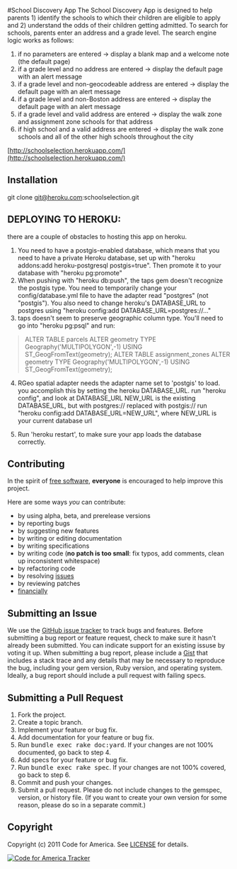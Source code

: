 #School Discovery App
The School Discovery App is designed to help parents 1) identify the schools to which their children are eligible to apply and 2) understand the odds of their children getting admitted. To search for schools, parents enter an address and a grade level.  The search engine logic works as follows:

1. if no parameters are entered -> display a blank map and a welcome note (the default page)
2. if a grade level and no address are entered -> display the default page with an alert message
3. if a grade level and non-geocodeable address are entered -> display the default page with an alert message
4. if a grade level and non-Boston address are entered -> display the default page with an alert message
5. if a grade level and valid address are entered -> display the walk zone and assignment zone schools for that address
6. if high school and a valid address are entered -> display the walk zone schools and all of the other high schools throughout the city


[http://schoolselection.herokuapp.com/](http://schoolselection.herokuapp.com/)

## <a name="installation">Installation</a>
  git clone git@heroku.com:schoolselection.git


## <a name="deploying">DEPLOYING TO HEROKU:</a>
there are a couple of obstacles to hosting this app on heroku.

1) You need to have a postgis-enabled database, which means that you need to have a private Heroku database, set up with "heroku addons:add heroku-postgresql postgis=true". Then promote it to your database with "heroku pg:promote"
2) When pushing with "heroku db:push", the taps gem doesn't recognize the postgis type. You need to temporarily change your config/database.yml file to have the adapter read "postgres" (not "postgis"). You also need to change heroku's DATABASE_URL to postgres using "heroku config:add DATABASE_URL=postgres://..."
3) taps doesn't seem to preserve geographic column type. You'll need to go into "heroku pg:psql" and run:
> ALTER TABLE parcels ALTER geometry TYPE Geography('MULTIPOLYGON',-1) USING ST_GeogFromText(geometry);
> ALTER TABLE assignment_zones ALTER geometry TYPE Geography('MULTIPOLYGON',-1) USING ST_GeogFromText(geometry);

4. RGeo spatial adapter needs the adapter name set to 'postgis' to load. you accomplish this by setting the heroku DATABASE_URL.
run "heroku config", and look at DATABASE_URL
NEW_URL is the existing DATABASE_URL, but with postgres:// replaced with postgis://
run "heroku config:add DATABASE_URL=NEW_URL", where NEW_URL is your current database url

5. Run 'heroku restart', to make sure your app loads the database correctly.

## <a name="contributing">Contributing</a>
In the spirit of [free software](http://www.fsf.org/licensing/essays/free-sw.html), **everyone** is encouraged to help improve this project.

Here are some ways *you* can contribute:

* by using alpha, beta, and prerelease versions
* by reporting bugs
* by suggesting new features
* by writing or editing documentation
* by writing specifications
* by writing code (**no patch is too small**: fix typos, add comments, clean up inconsistent whitespace)
* by refactoring code
* by resolving [issues](https://github.com/codeforamerica/schoolselection/issues)
* by reviewing patches
* [financially](https://secure.codeforamerica.org/page/contribute)

## <a name="issues">Submitting an Issue</a>
We use the [GitHub issue tracker](https://github.com/codeforamerica/schoolselection/issues)
to track bugs and features. Before submitting a bug report or feature request,
check to make sure it hasn't already been submitted. You can indicate support
for an existing issuse by voting it up. When submitting a bug report, please
include a [Gist](https://gist.github.com/) that includes a stack trace and any
details that may be necessary to reproduce the bug, including your gem version,
Ruby version, and operating system. Ideally, a bug report should include a pull
request with failing specs.

## <a name="pulls">Submitting a Pull Request</a>
1. Fork the project.
2. Create a topic branch.
3. Implement your feature or bug fix.
4. Add documentation for your feature or bug fix.
5. Run <tt>bundle exec rake doc:yard</tt>. If your changes are not 100% documented, go back to step 4.
6. Add specs for your feature or bug fix.
7. Run <tt>bundle exec rake spec</tt>. If your changes are not 100% covered, go back to step 6.
8. Commit and push your changes.
9. Submit a pull request. Please do not include changes to the gemspec, version, or history file. (If you want to create your own version for some reason, please do so in a separate commit.)

## <a name="copyright">Copyright</a>
Copyright (c) 2011 Code for America.
See [LICENSE](https://github.com/codeforamerica/schoolselection/blob/master/LICENSE.md) for details.

[![Code for America Tracker](http://stats.codeforamerica.org/codeforamerica/schoolselection.png)](http://stats.codeforamerica.org/projects/schoolselection)
